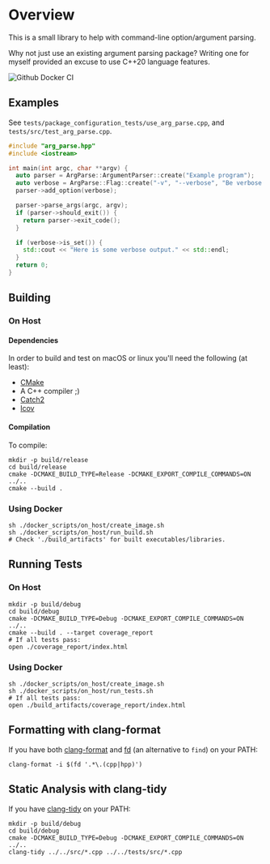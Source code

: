 # Overview

This is a small library to help with command-line option/argument parsing.

Why not just use an existing argument parsing package?  Writing one for myself provided an excuse to use C++20 language features.

![Github Docker CI](https://github.com/mchapman87501/arg_parse/actions/workflows/docker-image.yml/badge.svg)

## Examples

See `tests/package_configuration_tests/use_arg_parse.cpp`, and `tests/src/test_arg_parse.cpp`.


```c++
#include "arg_parse.hpp"
#include <iostream>

int main(int argc, char **argv) {
  auto parser = ArgParse::ArgumentParser::create("Example program");
  auto verbose = ArgParse::Flag::create("-v", "--verbose", "Be verbose.");
  parser->add_option(verbose);

  parser->parse_args(argc, argv);
  if (parser->should_exit()) {
    return parser->exit_code();
  }

  if (verbose->is_set()) {
    std::cout << "Here is some verbose output." << std::endl;
  }
  return 0;
}
```

## Building

### On Host

#### Dependencies

In order to build and test on macOS or linux you'll need the following (at least):
* [CMake](https://www.cmake.org)
* A C++ compiler ;)
* [Catch2](https://github.com/catchorg/Catch2)
* [lcov](https://github.com/linux-test-project/lcov.git)

#### Compilation

To compile:
```shell
mkdir -p build/release
cd build/release
cmake -DCMAKE_BUILD_TYPE=Release -DCMAKE_EXPORT_COMPILE_COMMANDS=ON ../..
cmake --build .
```

### Using Docker

```shell
sh ./docker_scripts/on_host/create_image.sh
sh ./docker_scripts/on_host/run_build.sh
# Check './build_artifacts' for built executables/libraries.
```

## Running Tests

### On Host

```shell
mkdir -p build/debug
cd build/debug
cmake -DCMAKE_BUILD_TYPE=Debug -DCMAKE_EXPORT_COMPILE_COMMANDS=ON ../..
cmake --build . --target coverage_report
# If all tests pass:
open ./coverage_report/index.html
```

### Using Docker

```shell
sh ./docker_scripts/on_host/create_image.sh
sh ./docker_scripts/on_host/run_tests.sh
# If all tests pass:
open ./build_artifacts/coverage_report/index.html
```


## Formatting with clang-format

If you have both [clang-format](https://clang.llvm.org/docs/ClangFormat.html) and [fd](https://github.com/sharkdp/fd.git) (an alternative to `find`) on your PATH:

```shell
clang-format -i $(fd '.*\.(cpp|hpp)')
```

## Static Analysis with clang-tidy

If you have [clang-tidy](https://clang.llvm.org/extra/clang-tidy/) on your PATH:

```shell
mkdir -p build/debug
cd build/debug
cmake -DCMAKE_BUILD_TYPE=Debug -DCMAKE_EXPORT_COMPILE_COMMANDS=ON ../..
clang-tidy ../../src/*.cpp ../../tests/src/*.cpp
```
